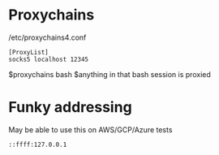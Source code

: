 <!-- TITLE: General Network Tricks -->
<!-- SUBTITLE: A quick summary of Generalnetworktricks -->

# Proxychains

/etc/proxychains4.conf
```
[ProxyList]
socks5 localhost 12345
```

$proxychains bash
$anything in that bash session is proxied

# Funky addressing
May be able to use this on AWS/GCP/Azure tests
```
::ffff:127.0.0.1
```
